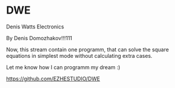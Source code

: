 # DWE
Denis Watts Electronics

By Denis Domozhakov!!!111

Now, this stream contain one programm, that can solve the square equations 
in simplest mode without calculating extra cases. 

Let me know how I can programm my dream :) 

https://github.com/EZHESTUDIO/DWE
